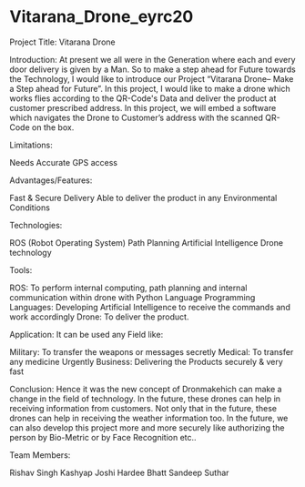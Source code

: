 # Vitarana_Drone_eyrc20

Project Title: Vitarana Drone

Introduction: At present we all were in the Generation where each and every door delivery is given by a Man. So to make a step ahead for Future towards the Technology, I would like to introduce our Project “Vitarana Drone– Make a Step ahead for Future”. In this project, I would like to make a drone which works flies according to the QR-Code's Data and deliver the product at customer prescribed address. In this project, we will embed a software which navigates the Drone to Customer’s address with the scanned QR-Code on the box.


Limitations:

Needs Accurate GPS access


Advantages/Features:

Fast & Secure Delivery
Able to deliver the product in any Environmental Conditions


Technologies:

ROS (Robot Operating System)
Path Planning
Artificial Intelligence
Drone technology


Tools:

ROS: To perform internal computing, path planning and internal communication within drone with Python Language
Programming Languages: Developing Artificial Intelligence to receive the commands and work accordingly
Drone: To deliver the product.


Application:
It can be used any Field like:

Military: To transfer the weapons or messages secretly
Medical: To transfer any medicine Urgently
Business: Delivering the Products securely & very fast


Conclusion:
Hence it was the new concept of Dronmakehich can make a change in the field of technology. In the future, these drones can help in receiving information from customers. Not only that in the future, these drones can help in receiving the weather information too. In the future, we can also develop this project more and more securely like authorizing the person by Bio-Metric or by Face Recognition etc..

Team Members:

Rishav Singh
Kashyap Joshi
Hardee Bhatt
Sandeep Suthar
